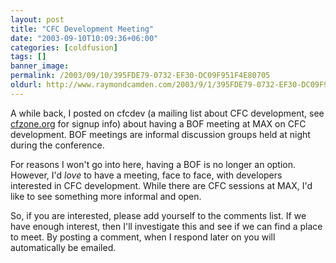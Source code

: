 ```yaml
---
layout: post
title: "CFC Development Meeting"
date: "2003-09-10T10:09:36+06:00"
categories: [coldfusion]
tags: []
banner_image: 
permalink: /2003/09/10/395FDE79-0732-EF30-DC09F951F4E80705
oldurl: http://www.raymondcamden.com/2003/9/1/395FDE79-0732-EF30-DC09F951F4E80705
---
```


A while back, I posted on cfcdev (a mailing list about CFC development, see <a href="http://www.cfczone.org">cfzone.org</a> for signup info) about having a BOF meeting at MAX on CFC development. BOF meetings are informal discussion groups held at night during the conference. 

For reasons I won't go into here, having a BOF is no longer an option. However, I'd <i>love</i> to have a meeting, face to face, with developers interested in CFC development. While there are CFC sessions at MAX, I'd like to see something more informal and open.

So, if you are interested, please add yourself to the comments list. If we have enough interest, then I'll investigate this and see if we can find a place to meet. By posting a comment, when I respond later on you will automatically be emailed.